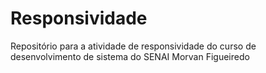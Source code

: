 # Responsividade
Repositório para a atividade de responsividade do curso de desenvolvimento de sistema do SENAI Morvan Figueiredo
